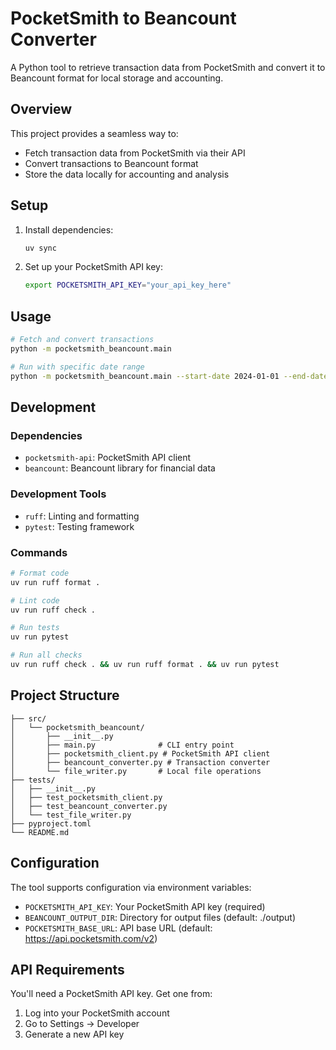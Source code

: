 # PocketSmith to Beancount Converter

A Python tool to retrieve transaction data from PocketSmith and convert it to Beancount format for local storage and accounting.

## Overview

This project provides a seamless way to:
- Fetch transaction data from PocketSmith via their API
- Convert transactions to Beancount format
- Store the data locally for accounting and analysis

## Setup

1. Install dependencies:
   ```bash
   uv sync
   ```

2. Set up your PocketSmith API key:
   ```bash
   export POCKETSMITH_API_KEY="your_api_key_here"
   ```

## Usage

```bash
# Fetch and convert transactions
python -m pocketsmith_beancount.main

# Run with specific date range
python -m pocketsmith_beancount.main --start-date 2024-01-01 --end-date 2024-12-31
```

## Development

### Dependencies
- `pocketsmith-api`: PocketSmith API client
- `beancount`: Beancount library for financial data

### Development Tools
- `ruff`: Linting and formatting
- `pytest`: Testing framework

### Commands

```bash
# Format code
uv run ruff format .

# Lint code
uv run ruff check .

# Run tests
uv run pytest

# Run all checks
uv run ruff check . && uv run ruff format . && uv run pytest
```

## Project Structure

```
├── src/
│   └── pocketsmith_beancount/
│       ├── __init__.py
│       ├── main.py              # CLI entry point
│       ├── pocketsmith_client.py # PocketSmith API client
│       ├── beancount_converter.py # Transaction converter
│       └── file_writer.py       # Local file operations
├── tests/
│   ├── __init__.py
│   ├── test_pocketsmith_client.py
│   ├── test_beancount_converter.py
│   └── test_file_writer.py
├── pyproject.toml
└── README.md
```

## Configuration

The tool supports configuration via environment variables:
- `POCKETSMITH_API_KEY`: Your PocketSmith API key (required)
- `BEANCOUNT_OUTPUT_DIR`: Directory for output files (default: ./output)
- `POCKETSMITH_BASE_URL`: API base URL (default: https://api.pocketsmith.com/v2)

## API Requirements

You'll need a PocketSmith API key. Get one from:
1. Log into your PocketSmith account
2. Go to Settings → Developer
3. Generate a new API key